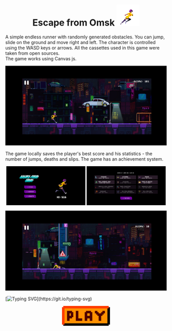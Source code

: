 
<center> 

# Escape from Omsk ![Alt Text](./readmeStuff/1.gif)

</center>

A simple endless runner with randomly generated obstacles. You can jump, slide on the ground and move right and left. The character is controlled using the WASD keys or arrows. All the cassettes used in this game were taken from open sources.<br>
The game works using Canvas js.


<img src='./readmeStuff/2.jpg'>

The game locally saves the player's best score and his statistics - the number of jumps, deaths and slips. The game has an achievement system.


<p align='center' float="center">
  <img src="./readmeStuff/1.jpg" width="49%" />
   <img src="./readmeStuff/4.jpg" width="49%" />
</p>

<img src='./readmeStuff/3.jpg'>

<p align="center">

 [![Typing SVG](https://readme-typing-svg.herokuapp.com?font=Fira+Code&pause=1000&width=435&lines=Do+not+try+to+leave+Omsk.)](https://git.io/typing-svg)
</p>

<p align="center">
<a href='https://moxa-rumin.github.io/escape-from-omsk/'><img style ='width: 150px;' class='but' src='./readmeStuff/play.png'><a>
</p>
